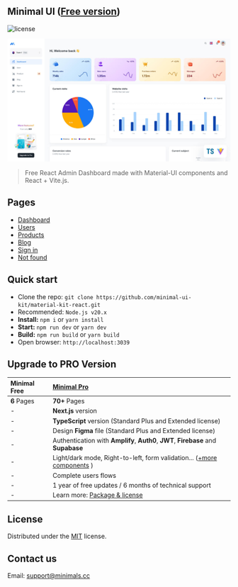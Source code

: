 ## Minimal UI ([Free version](https://minimal-kit-react.vercel.app/))

![license](https://img.shields.io/badge/license-MIT-blue.svg)

![preview](public/assets/images/minimal-free-preview.jpg)

> Free React Admin Dashboard made with Material-UI components and React + Vite.js.

## Pages

- [Dashboard](https://minimal-kit-react.vercel.app/)
- [Users](https://minimal-kit-react.vercel.app/user)
- [Products](https://minimal-kit-react.vercel.app/products)
- [Blog](https://minimal-kit-react.vercel.app/blog)
- [Sign in](https://minimal-kit-react.vercel.app/sign-in)
- [Not found](https://minimal-kit-react.vercel.app/404)

## Quick start

- Clone the repo: `git clone https://github.com/minimal-ui-kit/material-kit-react.git`
- Recommended: `Node.js v20.x`
- **Install:** `npm i` or `yarn install`
- **Start:** `npm run dev` or `yarn dev`
- **Build:** `npm run build` or `yarn build`
- Open browser: `http://localhost:3039`

## Upgrade to PRO Version

| Minimal Free | [Minimal Pro](https://material-ui.com/store/items/minimal-dashboard/)                                    |
| :----------- | :------------------------------------------------------------------------------------------------------- |
| **6** Pages  | **70+** Pages                                                                                            |
| -            | **Next.js** version                                                                                      |
| -            | **TypeScript** version (Standard Plus and Extended license)                                              |
| -            | Design **Figma** file (Standard Plus and Extended license)                                               |
| -            | Authentication with **Amplify**, **Auth0**, **JWT**, **Firebase** and **Supabase**                       |
| -            | Light/dark mode, Right-to-left, form validation... ([+more components](https://minimals.cc/components) ) |
| -            | Complete users flows                                                                                     |
| -            | 1 year of free updates / 6 months of technical support                                                   |
| -            | Learn more: [Package & license](https://docs.minimals.cc/package)                                        |

## License

Distributed under the [MIT](https://github.com/minimal-ui-kit/minimal.free/blob/main/LICENSE.md) license.

## Contact us

Email: support@minimals.cc
